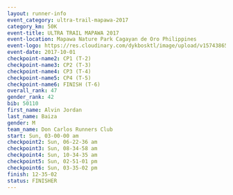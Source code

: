 ```yaml
---
layout: runner-info 
event_category: ultra-trail-mapawa-2017 
category_km: 50K 
event-title: ULTRA TRAIL MAPAWA 2017 
event-location: Mapawa Nature Park Cagayan de Oro Philippines 
event-logo: https://res.cloudinary.com/dykbosktl/image/upload/v1574386563/Logo/image-asset_plfjxn.jpg 
event-date: 2017-10-01 
checkpoint-name2: CP1 (T-2) 
checkpoint-name3: CP2 (T-3) 
checkpoint-name4: CP3 (T-4) 
checkpoint-name5: CP4 (T-5) 
checkpoint-name6: FINISH (T-6) 
overall_rank: 47
gender_rank: 42
bib: 50110
first_name: Alvin Jordan
last_name: Baiza
gender: M
team_name: Don Carlos Runners Club
start: Sun, 03-00-00 am
checkpoint2: Sun, 06-22-36 am
checkpoint3: Sun, 08-34-58 am
checkpoint4: Sun, 10-34-35 am
checkpoint5: Sun, 02-51-01 pm
checkpoint6: Sun, 03-35-02 pm
finish: 12-35-02
status: FINISHER
---
```

